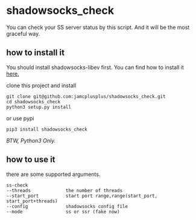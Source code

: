 # shadowsocks_check
You can check your SS server status by this script. And it will be the most graceful way.

## how to install it

You should install shadowsocks-libev first. You can find how to install it [here.](https://github.com/shadowsocks/shadowsocks-libev#installation)

clone this project and install
```
git clone git@github.com:jamcplusplus/shadowsocks_check.git
cd shadowsocks_check
python3 setup.py install
```

or use pypi
```
pip3 install shadowsocks_check
```

*BTW, Python3 Only.*

## how to use it

there are some supported arguments.
```
ss-check
--threads             the number of threads
--start_port          start port range,range(start_port, start_port+threads)
--config              shadowsocks config file
--mode                ss or ssr (fake now)
```